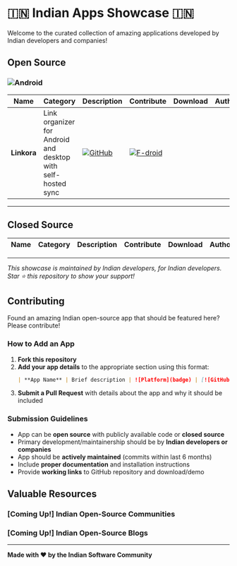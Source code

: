 # 🇮🇳 Indian Apps Showcase 🇮🇳

Welcome to the curated collection of amazing applications developed by Indian developers and companies!

## Open Source
### ![Android](https://img.shields.io/badge/Android-3DDC84?style=for-the-badge&logo=android&logoColor=white)

| Name | Category | Description | Contribute | Download | Author | Community/Website |
|------|----------|-------------|------------|----------|--------|-------------------|
| **Linkora** | Link organizer for Android and desktop with self-hosted sync | [![GitHub](https://img.shields.io/badge/GitHub-100000?style=flat-square&logo=github&logoColor=white)](https://github.com/LinkoraApp/Linkora) | [![F-droid](https://img.shields.io/badge/F--Droid-1976D2?style=flat-square&logo=f-droid&logoColor=white)](https://f-droid.org/en/packages/com.sakethh.linkora/) |

---

## Closed Source
| Name | Category | Description | Contribute | Download | Author | Community/Website |
|------|----------|-------------|------------|----------|--------|-------------------|

---

*This showcase is maintained by Indian developers, for Indian developers. Star ⭐ this repository to show your support!*

## Contributing

Found an amazing Indian open-source app that should be featured here? Please contribute!

### How to Add an App

1. **Fork this repository**
2. **Add your app details** to the appropriate section using this format:
   ```markdown
   | **App Name** | Brief description | ![Platform](badge) | [![GitHub](badge)](github-link) [![Store](badge)](store-link) |
   ```
3. **Submit a Pull Request** with details about the app and why it should be included

### Submission Guidelines

- App can be **open source** with publicly available code or **closed source**
- Primary development/maintainership should be by **Indian developers or companies**
- App should be **actively maintained** (commits within last 6 months)
- Include **proper documentation** and installation instructions
- Provide **working links** to GitHub repository and download/demo

## Valuable Resources
### [Coming Up!] Indian Open-Source Communities
### [Coming Up!] Indian Open-Source Blogs

---

**Made with ❤️ by the Indian Software Community**
